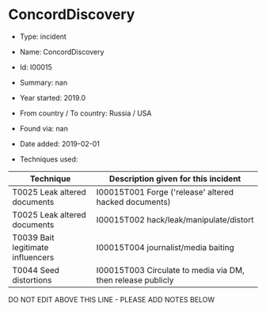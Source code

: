 # ConcordDiscovery

* Type: incident

* Name: ConcordDiscovery

* Id: I00015

* Summary: nan

* Year started: 2019.0

* From country / To country: Russia / USA

* Found via: nan

* Date added: 2019-02-01

* Techniques used: 

| Technique | Description given for this incident |
| --------- | ------------------------- |
| T0025 Leak altered documents | I00015T001 Forge ('release' altered hacked documents) |
| T0025 Leak altered documents | I00015T002 hack/leak/manipulate/distort |
| T0039 Bait legitimate influencers | I00015T004 journalist/media baiting |
| T0044 Seed distortions | I00015T003 Circulate to media via DM, then release publicly |

DO NOT EDIT ABOVE THIS LINE - PLEASE ADD NOTES BELOW